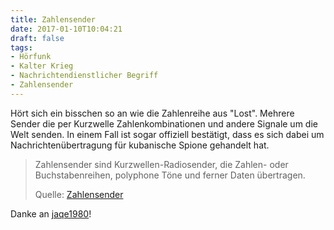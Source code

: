 ```yaml
---
title: Zahlensender
date: 2017-01-10T10:04:21
draft: false
tags:
- Hörfunk
- Kalter Krieg
- Nachrichtendienstlicher Begriff
- Zahlensender
---
```


Hört sich ein bisschen so an wie die Zahlenreihe aus "Lost". Mehrere Sender
die per Kurzwelle Zahlenkombinationen und andere Signale um die Welt
senden. In einem Fall ist sogar offiziell bestätigt, dass es sich dabei um
Nachrichtenübertragung für kubanische Spione gehandelt hat.

> Zahlensender sind Kurzwellen-Radiosender, die Zahlen- oder
> Buchstabenreihen, polyphone Töne und ferner Daten übertragen.
>
> Quelle: [Zahlensender](https://de.wikipedia.org/wiki/Zahlensender)

Danke an [jaqe1980](https://twitter.com/jaqe1980)!
